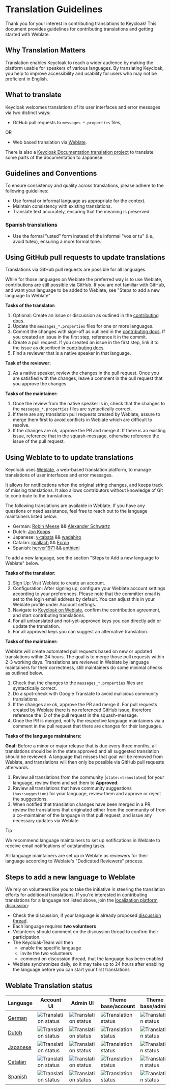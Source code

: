 # Translation Guidelines

Thank you for your interest in contributing translations to Keycloak! 
This document provides guidelines for contributing translations and getting started with Weblate.

## Why Translation Matters

Translation enables Keycloak to reach a wider audience by making the platform usable for speakers of various languages. By translating Keycloak, you help to improve accessibility and usability for users who may not be proficient in English.

## What to translate

Keycloak welcomes translations of its user interfaces and error messages via two distinct ways: 

* GitHub pull requests to `messages_*.properties` files, 

OR 

* Web based translation via [Weblate](https://hosted.weblate.org/projects/keycloak/). 

There is also a [Keycloak Documentation translation project](https://github.com/openstandia/keycloak-documentation-i18n) to translate some parts of the documentation to Japanese.

## Guidelines and Conventions

To ensure consistency and quality across translations, please adhere to the following guidelines:

- Use formal or informal language as appropriate for the context.
- Maintain consistency with existing translations.
- Translate text accurately, ensuring that the meaning is preserved.

### Spanish translations

- Use the formal "usted" form instead of the informal "vos or tu" (i.e., avoid tuteo), ensuring a more formal tone.

## Using GitHub pull requests to update translations

Translations via GitHub pull requests are possible for all languages. 

While for those languages on Weblate the preferred way is to use Weblate, contributions are still possible via GitHub. If you are not familiar with GitHub, and want your language to be added to Weblate, see "Steps to add a new language to Weblate"

**Tasks of the translator:**

1. Optional: Create an issue or discussion as outlined in the [contributing docs](../CONTRIBUTING.md).
2. Update the `messages_*.properties` files for one or more languages.
3. Commit the changes with sign-off as outlined in the [contributing docs](../CONTRIBUTING.md). If you created an issue in the first step, reference it in the commit. 
4. Create a pull request. If you created an issue in the first step, link it to the issue as described in [contributing docs](../CONTRIBUTING.md).
5. Find a reviewer that is a native speaker in that language. 

**Task of the reviewer:** 

1. As a native speaker, review the changes in the pull request. Once you are satisfied with the changes, leave a comment in the pull request that you approve the changes.

**Tasks of the maintainer:** 

1. Once the review from the native speaker is in, check that the changes to the `messages_*.properties` files are syntactically correct.
2. If there are any translation pull requests created by Weblate, assure to merge them first to avoid conflicts in Weblate which are difficult to resolve.
3. If the changes are ok, approve the PR and merge it. If there is an existing issue, reference that in the squash-message, otherwise reference the issue of the pull request.

## Using Weblate to to update translations

Keycloak uses [Weblate](https://hosted.weblate.org/projects/keycloak/), a web-based translation platform, to manage translations of user interfaces and error messages.

It allows for notifications when the original string changes, and keeps track of missing translations. It also allows contributors without knowledge of Git to contribute to the translations.

The following translations are available in Weblate. If you have any questions or need assistance, feel free to reach out to the language maintainers listed below:

* German: [Robin Meese](https://github.com/robson90) && [Alexander Schwartz](https://github.com/ahus1)
* Dutch: [Jon Koops](https://github.com/jonkoops)
* Japanese: [y-tabata](https://github.com/y-tabata) && [wadahiro](https://github.com/wadahiro)
* Catalan: [jmallach](https://github.com/jmallach) && [Ecron](https://github.com/Ecron)
* Spanish: [herver1971](https://github.com/herver1971) && [anthieni](https://github.com/anthieni)

To add a new language, see the section "Steps to Add a new language to Weblate" below.

**Tasks of the translator:**

1. Sign Up: Visit Weblate to create an account.
2. Configuration: After signing up, configure your Weblate account settings according to your preferences. Please note that the committer email is set to the login email address by default. You can adjust this in your Weblate profile under Account settings.
3. Navigate to [Keycloak on Weblate](https://hosted.weblate.org/projects/keycloak/), confirm the contribution agreement, and start contributing translations.
4. For all untranslated and not-yet-approved keys you can directly add or update the translation.
5. For all approved keys you can suggest an alternative translation.

**Tasks of the maintainer:**

Weblate will create automated pull requests based on new or updated translations within 24 hours.
The goal is to merge those pull requests within 2-3 working days.
Translations are reviewed in Weblate by language maintainers for their correctness, still maintainers do some minimal checks as outlined below.

1. Check that the changes to the `messages_*.properties` files are syntactically correct.
2. Do a spot-check with Google Translate to avoid malicious community translations.
3. If the changes are ok, approve the PR and merge it. For pull requests created by Weblate there is no referenced GitHub issue, therefore reference the ID of the pull request in the squash-message.
4. Once the PR is merged, notify the respective language maintainers via a comment in the pull request that there are changes for their languages.

**Tasks of the language maintainers:**

**Goal:** Before a minor or major release that is due every three months, all translations should be in the state approved and all suggested translation should be reviewed. A language that misses that goal will be removed from Weblate, and translations will then only be possible via GitHub pull requests afterwards.

1. Review all translations from the community (`state:=translated`) for your language, review them and set them to **Approved**. 
2. Review all translations that have community suggestions (`has:suggestion`) for your language, review them and approve or reject the suggestions.
3. When notified that translation changes have been merged in a PR, review the translations that originated either from the community of from a co-maintainer of the language in that pull request, and issue any necessary updates via Weblate. 

> [!TIP]
> We recommend language maintainers to set up notifications in Weblate to receive email notifications of outstanding tasks.

All language maintainers are set up in Weblate as reviewers for their language according to Weblate's "Dedicated Reviewers" process.

## Steps to add a new language to Weblate

We rely on volunteers like you to take the initiative in steering the translation efforts for additional translations. If you're interested in contributing translations for a language not listed above, join the [localization platform discussion](https://github.com/keycloak/keycloak/discussions/9270):

- Check the discussion, if your language is already proposed [discussion thread](https://github.com/keycloak/keycloak/discussions/9270).
- Each language requires **two volunteers**
- Volunteers should comment on the discussion thread to confirm their participation.
- The Keycloak-Team will then
    - enable the specific language
    - invite the two volunteers
    - comment on discussion thread, that the language has been enabled
- Weblate synchronizes daily, so it may take up to 24 hours after enabling the language before you can start your first translations 

## Weblate Translation status

| Language                                                       | Account UI                                                                                    | Admin UI                                                                                    | Theme base/account                                                                                   | Theme base/admin                                                                                   | Theme base/email                                                                                   | Theme base/login                                                                                   | Overall                                                                              |
|----------------------------------------------------------------|-----------------------------------------------------------------------------------------------|---------------------------------------------------------------------------------------------|------------------------------------------------------------------------------------------------------|----------------------------------------------------------------------------------------------------|----------------------------------------------------------------------------------------------------|----------------------------------------------------------------------------------------------------|--------------------------------------------------------------------------------------|
| [German](https://hosted.weblate.org/projects/keycloak/-/de/)   | ![Translation status](https://hosted.weblate.org/widget/keycloak/account-ui/de/svg-badge.svg) | ![Translation status](https://hosted.weblate.org/widget/keycloak/admin-ui/de/svg-badge.svg) | ![Translation status](https://hosted.weblate.org/widget/keycloak/theme-baseaccount/de/svg-badge.svg) | ![Translation status](https://hosted.weblate.org/widget/keycloak/theme-baseadmin/de/svg-badge.svg) | ![Translation status](https://hosted.weblate.org/widget/keycloak/theme-baseemail/de/svg-badge.svg) | ![Translation status](https://hosted.weblate.org/widget/keycloak/theme-baselogin/de/svg-badge.svg) | ![Translation status](https://hosted.weblate.org/widget/keycloak/-/de/svg-badge.svg) |
| [Dutch](https://hosted.weblate.org/projects/keycloak/-/nl/)    | ![Translation status](https://hosted.weblate.org/widget/keycloak/account-ui/nl/svg-badge.svg) | ![Translation status](https://hosted.weblate.org/widget/keycloak/admin-ui/nl/svg-badge.svg) | ![Translation status](https://hosted.weblate.org/widget/keycloak/theme-baseaccount/nl/svg-badge.svg) | ![Translation status](https://hosted.weblate.org/widget/keycloak/theme-baseadmin/nl/svg-badge.svg) | ![Translation status](https://hosted.weblate.org/widget/keycloak/theme-baseemail/nl/svg-badge.svg) | ![Translation status](https://hosted.weblate.org/widget/keycloak/theme-baselogin/nl/svg-badge.svg) | ![Translation status](https://hosted.weblate.org/widget/keycloak/-/nl/svg-badge.svg) |
| [Japanese](https://hosted.weblate.org/projects/keycloak/-/ja/) | ![Translation status](https://hosted.weblate.org/widget/keycloak/account-ui/ja/svg-badge.svg) | ![Translation status](https://hosted.weblate.org/widget/keycloak/admin-ui/ja/svg-badge.svg) | ![Translation status](https://hosted.weblate.org/widget/keycloak/theme-baseaccount/ja/svg-badge.svg) | ![Translation status](https://hosted.weblate.org/widget/keycloak/theme-baseadmin/ja/svg-badge.svg) | ![Translation status](https://hosted.weblate.org/widget/keycloak/theme-baseemail/ja/svg-badge.svg) | ![Translation status](https://hosted.weblate.org/widget/keycloak/theme-baselogin/ja/svg-badge.svg) | ![Translation status](https://hosted.weblate.org/widget/keycloak/-/ja/svg-badge.svg) |
| [Catalan](https://hosted.weblate.org/projects/keycloak/-/ca/)  | ![Translation status](https://hosted.weblate.org/widget/keycloak/account-ui/ca/svg-badge.svg) | ![Translation status](https://hosted.weblate.org/widget/keycloak/admin-ui/ca/svg-badge.svg) | ![Translation status](https://hosted.weblate.org/widget/keycloak/theme-baseaccount/ca/svg-badge.svg) | ![Translation status](https://hosted.weblate.org/widget/keycloak/theme-baseadmin/ca/svg-badge.svg) | ![Translation status](https://hosted.weblate.org/widget/keycloak/theme-baseemail/ca/svg-badge.svg) | ![Translation status](https://hosted.weblate.org/widget/keycloak/theme-baselogin/ca/svg-badge.svg) | ![Translation status](https://hosted.weblate.org/widget/keycloak/-/ca/svg-badge.svg) |
| [Spanish](https://hosted.weblate.org/projects/keycloak/-/es/)  | ![Translation status](https://hosted.weblate.org/widget/keycloak/account-ui/es/svg-badge.svg) | ![Translation status](https://hosted.weblate.org/widget/keycloak/admin-ui/es/svg-badge.svg) | ![Translation status](https://hosted.weblate.org/widget/keycloak/theme-baseaccount/es/svg-badge.svg) | ![Translation status](https://hosted.weblate.org/widget/keycloak/theme-baseadmin/es/svg-badge.svg) | ![Translation status](https://hosted.weblate.org/widget/keycloak/theme-baseemail/es/svg-badge.svg) | ![Translation status](https://hosted.weblate.org/widget/keycloak/theme-baselogin/es/svg-badge.svg) | ![Translation status](https://hosted.weblate.org/widget/keycloak/-/es/svg-badge.svg) |
